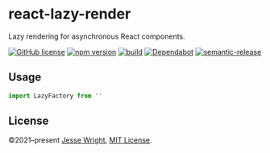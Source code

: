 # react-lazy-render
Lazy rendering for asynchronous React components.

[![GitHub license](https://img.shields.io/github/license/jeswr/react-lazy-render.svg)](https://github.com/jeswr/react-lazy-render/blob/main/LICENSE)
[![npm version](https://img.shields.io/npm/v/@jeswr/react-lazy-render.svg)](https://www.npmjs.com/package/@jeswr/react-lazy-render)
[![build](https://img.shields.io/github/workflow/status/jeswr/react-lazy-render/Node.js%20CI)](https://github.com/jeswr/react-lazy-render/tree/main/)
[![Dependabot](https://badgen.net/badge/Dependabot/enabled/green?icon=dependabot)](https://dependabot.com/)
[![semantic-release](https://img.shields.io/badge/%20%20%F0%9F%93%A6%F0%9F%9A%80-semantic--release-e10079.svg)](https://github.com/semantic-release/semantic-release)

## Usage

```ts
import LazyFactory from ''

```

## License
©2021–present
[Jesse Wright](https://github.com/jeswr),
[MIT License](https://github.com/jeswr/useState/blob/master/LICENSE).
